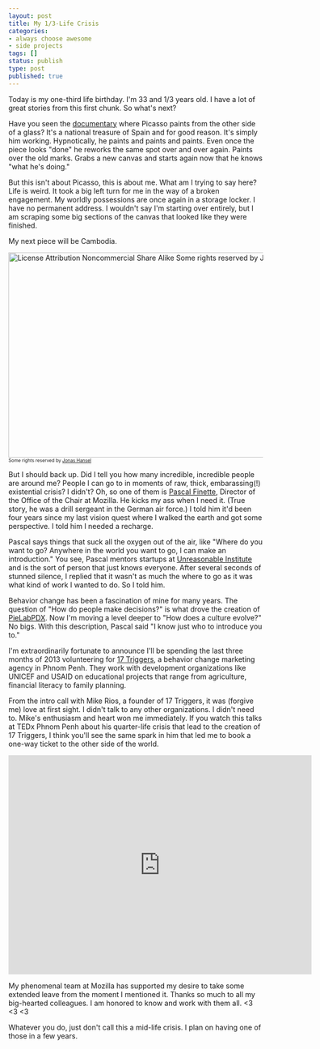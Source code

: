 ```yaml
---
layout: post
title: My 1/3-Life Crisis
categories:
- always choose awesome
- side projects
tags: []
status: publish
type: post
published: true
---
```

Today is my one-third life birthday. I'm 33 and 1/3 years old. I have a lot of great stories from this first chunk. So what's next?

Have you seen the <a href="http://www.youtube.com/watch?v=gHlTvE-AI3Q" title="The Mystery of Picasso : YouTube" target="_blank">documentary</a> where Picasso paints from the other side of a glass? It's a national treasure of Spain and for good reason. It's simply him working. Hypnotically, he paints and paints and paints. Even once the piece looks "done" he reworks the same spot over and over again. Paints over the old marks. Grabs a new canvas and starts again now that he knows "what he's doing."

But this isn't about Picasso, this is about me. What am I trying to say here? Life is weird. It took a big left turn for me in the way of a broken engagement. My worldly possessions are once again in a storage locker. I have no permanent address. I wouldn't say I'm starting over entirely, but I am scraping some big sections of the canvas that looked like they were finished.

My next piece will be Cambodia.

<a href="http://skinnywhitegirl.com/blog/wp-content/uploads/2013/08/phnom-penh-facade.jpg"><img src="http://skinnywhitegirl.com/blog/wp-content/uploads/2013/08/phnom-penh-facade-600x405.jpg" alt="License Attribution Noncommercial Share Alike Some rights reserved by Jonas Hansel " width="600" height="405" class="alignnone size-large wp-image-1071" /></a><span style="font-size: 9px;">Some rights reserved by <a title="original photo at flickr" href="http://www.flickr.com/photos/jonashansel/8300113687">Jonas Hansel</a></span>

But I should back up. Did I tell you how many incredible, incredible people are around me? People I can go to in moments of raw, thick, embarassing(!) existential crisis? I didn't? Oh, so one of them is <a href="http://theheretic.me/" title="The Heretic | Pascal Finette" target="_blank">Pascal Finette</a>, Director of the Office of the Chair at Mozilla. He kicks my ass when I need it. (True story, he was a drill sergeant in the German air force.) I told him it'd been four years since my last vision quest where I walked the earth and got some perspective. I told him I needed a recharge.

Pascal says things that suck all the oxygen out of the air, like "Where do you want to go? Anywhere in the world you want to go, I can make an introduction." You see, Pascal mentors startups at <a href="http://unreasonable.is/" title="Unreasonable Institute" target="_blank">Unreasonable Institute</a> and is the sort of person that just knows everyone. After several seconds of stunned silence, I replied that it wasn't as much the where to go as it was what kind of work I wanted to do. So I told him.

Behavior change has been a fascination of mine for many years. The question of "How do people make decisions?" is what drove the creation of <a href="http://skinnywhitegirl.com/blog/category/pielabpdx/" title="PieLabPDX">PieLabPDX</a>. Now I'm moving a level deeper to "How does a culture evolve?" No bigs. With this description, Pascal said "I know just who to introduce you to."

I'm extraordinarily fortunate to announce I'll be spending the last three months of 2013 volunteering for <a href="http://17triggers.com" title="17 Triggers" target="_blank">17 Triggers</a>, a behavior change marketing agency in Phnom Penh. They work with development organizations like UNICEF and USAID on educational projects that range from agriculture, financial literacy to family planning.

From the intro call with Mike Rios, a founder of 17 Triggers, it was (forgive me) love at first sight. I didn't talk to any other organizations. I didn't need to. Mike's enthusiasm and heart won me immediately. If you watch this talks at TEDx Phnom Penh about his quarter-life crisis that lead to the creation of 17 Triggers, I think you'll see the same spark in him that led me to book a one-way ticket to the other side of the world.

<iframe src="http://tedxtalks.ted.com/video/TEDxPhnomPenh-Mike-Rios-Dong-Ch/player?layout=&amp;read_more=1" width="600" height="433" frameborder="0" scrolling="no"></iframe>

My phenomenal team at Mozilla has supported my desire to take some extended leave from the moment I mentioned it. Thanks so much to all my big-hearted colleagues. I am honored to know and work with them all. &lt;3 &lt;3 &lt;3

Whatever you do, just don't call this a mid-life crisis. I plan on having one of those in a few years.
